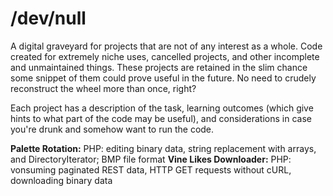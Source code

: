 # /dev/null
A digital graveyard for projects that are not of any interest as a whole. Code created for extremely niche uses, cancelled projects, and other incomplete and unmaintained things. These projects are retained in the slim chance some snippet of them could prove useful in the future. No need to crudely reconstruct the wheel more than once, right?

Each project has a description of the task, learning outcomes (which give hints to what part of the code may be useful), and considerations in case you're drunk and somehow want to run the code.

**Palette Rotation:** PHP: editing binary data, string replacement with arrays, and DirectoryIterator; BMP file format
**Vine Likes Downloader:** PHP: vonsuming paginated REST data, HTTP GET requests without cURL, downloading binary data
